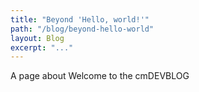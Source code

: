 ```yaml
---
title: "Beyond 'Hello, world!'"
path: "/blog/beyond-hello-world"
layout: Blog
excerpt: "..."
---
```


A page about Welcome to the cmDEVBLOG
